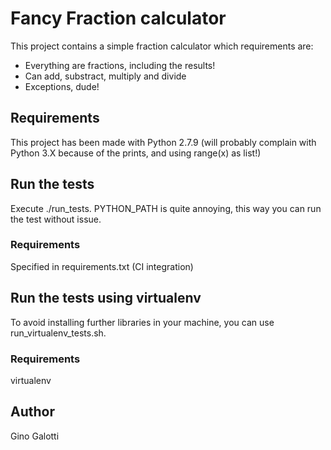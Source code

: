 # Fancy Fraction calculator

This project contains a simple fraction calculator which requirements are:
 + Everything are fractions, including the results!
 + Can add, substract, multiply and divide
 + Exceptions, dude!

## Requirements
This project has been made with Python 2.7.9 (will probably complain with Python 3.X because of the prints, and using range(x) as list!)

## Run the tests
Execute ./run_tests. PYTHON_PATH is quite annoying, this way you can run the test without issue.
### Requirements
Specified in requirements.txt (CI integration)

## Run the tests using virtualenv
To avoid installing further libraries in your machine, you can use run_virtualenv_tests.sh.
### Requirements
virtualenv

## Author
Gino Galotti